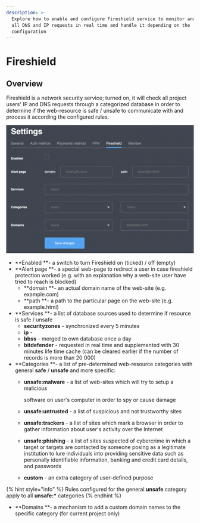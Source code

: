 ```yaml
---
description: >-
  Explore how to enable and configure Fireshield service to monitor and control
  all DNS and IP requests in real time and handle it depending on the
  configuration
---
```


# Fireshield

## Overview

Fireshield is a network security service; turned on, it will check all project users' IP and DNS requests through a categorized database in order to determine if the web-resource is safe / unsafe to communicate with and process it according the configured rules.

![Fireshield settings page](../../.gitbook/assets/screenshot-2021-05-28-at-17.29.09.png)

* **Enabled **- a switch to turn Fireshield on (ticked) / off (empty)
* **Alert page **- a special web-page to redirect a user in case fireshield protection worked (e.g. with an explanation why a web-site user have tried to reach is blocked)
  * **domain **- an actual domain name of the web-site (e.g. example.com)
  * **path **- a path to the particular page on the web-site (e.g. example.html)
* **Services **- a list of database sources used to determine if resource is safe / unsafe
  * **securityzones** - synchronized every 5 minutes
  * **ip** -&#x20;
  * **bbss** - merged to own database once a day
  * **bitdefender** - requested in real time and supplemented with 30 minutes life time cache (can be cleared earlier if the number of records is more than 20 000)
* **Categories **- a list of pre-determined web-resource categories with general **safe** / **unsafe** and more specific:
  *   **unsafe:malware** - a list of web-sites which will try to setup a malicious

      software on user's computer in order to spy or cause damage
  * **unsafe:untrusted** - a list of suspicious and not trustworthy sites
  * **unsafe:trackers** - a list of sites which mark a browser in order to gather information about user's activity over the Internet
  * **unsafe:phishing** - a list of sites suspected of cybercrime in which a target or targets are contacted by someone posing as a legitimate institution to lure individuals into providing sensitive data such as personally identifiable information, banking and credit card details, and passwords
  * **custom** - an extra category of user-defined purpose

{% hint style="info" %}
Rules configured for the general **unsafe** category apply to all **unsafe:\*** categories
{% endhint %}

* **Domains **- a mechanism to add a custom domain names to the specific category (for current project only)
